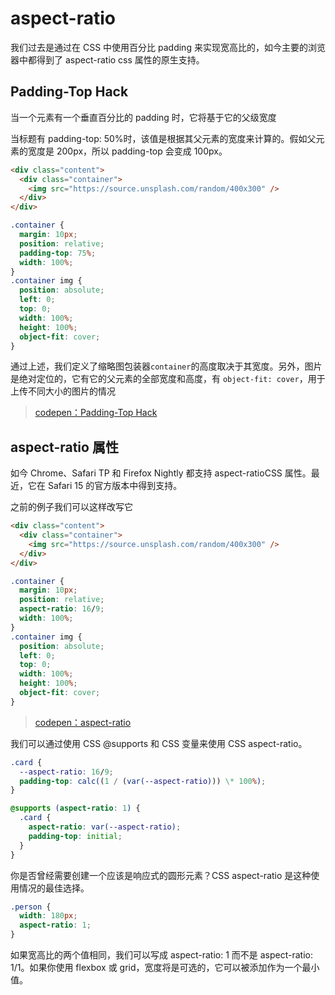 # aspect-ratio

我们过去是通过在 CSS 中使用百分比 padding 来实现宽高比的，如今主要的浏览器中都得到了 aspect-ratio css 属性的原生支持。

## Padding-Top Hack

当一个元素有一个垂直百分比的 padding 时，它将基于它的父级宽度

当标题有 padding-top: 50%时，该值是根据其父元素的宽度来计算的。假如父元素的宽度是 200px，所以 padding-top 会变成 100px。

```html
<div class="content">
  <div class="container">
    <img src="https://source.unsplash.com/random/400x300" />
  </div>
</div>
```

```css
.container {
  margin: 10px;
  position: relative;
  padding-top: 75%;
  width: 100%;
}
.container img {
  position: absolute;
  left: 0;
  top: 0;
  width: 100%;
  height: 100%;
  object-fit: cover;
}
```

通过上述，我们定义了缩略图包装器`container`的高度取决于其宽度。另外，图片是绝对定位的，它有它的父元素的全部宽度和高度，有 `object-fit: cover`，用于上传不同大小的图片的情况

> [codepen：Padding-Top Hack](https://codepen.io/goodboy-yes/pen/xxrejJe?editors=1100)

## aspect-ratio 属性

如今 Chrome、Safari TP 和 Firefox Nightly 都支持 aspect-ratioCSS 属性。最近，它在 Safari 15 的官方版本中得到支持。

之前的例子我们可以这样改写它

```html
<div class="content">
  <div class="container">
    <img src="https://source.unsplash.com/random/400x300" />
  </div>
</div>
```

```css
.container {
  margin: 10px;
  position: relative;
  aspect-ratio: 16/9;
  width: 100%;
}
.container img {
  position: absolute;
  left: 0;
  top: 0;
  width: 100%;
  height: 100%;
  object-fit: cover;
}
```

> [codepen：aspect-ratio](https://codepen.io/goodboy-yes/pen/vYZMQKr?editors=1100)

我们可以通过使用 CSS @supports 和 CSS 变量来使用 CSS aspect-ratio。

```css
.card {
  --aspect-ratio: 16/9;
  padding-top: calc((1 / (var(--aspect-ratio))) \* 100%);
}

@supports (aspect-ratio: 1) {
  .card {
    aspect-ratio: var(--aspect-ratio);
    padding-top: initial;
  }
}
```

你是否曾经需要创建一个应该是响应式的圆形元素？CSS aspect-ratio 是这种使用情况的最佳选择。

```css
.person {
  width: 180px;
  aspect-ratio: 1;
}
```

如果宽高比的两个值相同，我们可以写成 aspect-ratio: 1 而不是 aspect-ratio: 1/1。如果你使用 flexbox 或 grid，宽度将是可选的，它可以被添加作为一个最小值。
